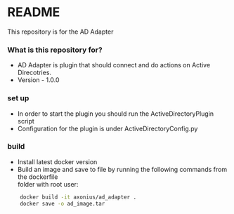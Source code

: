 # README #

This repository is for the AD Adapter  

### What is this repository for? ###

* AD Adapter is plugin that should connect and do actions on Active Direcotries.  
* Version - 1.0.0  

### set up ###

* In order to start the plugin you should run the ActiveDirectoryPlugin script  
* Configuration for the plugin is under ActiveDirectoryConfig.py  

### build ###
* Install latest docker version  
* Build an image and save to file by running the following commands from the dockerfile  
folder with root user:
```sh
	docker build -it axonius/ad_adapter .
	docker save -o ad_image.tar  
```

